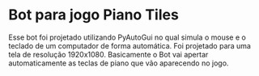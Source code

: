 # Bot para jogo Piano Tiles

Esse bot foi projetado utilizando PyAutoGui no qual simula o mouse e o teclado de um computador de forma automática. Foi projetado para uma tela de resolução 1920x1080.
Basicamente o Bot vai apertar automaticamente as teclas de piano que vão aparecendo no jogo.